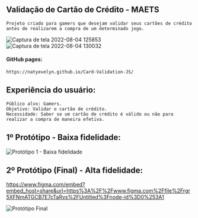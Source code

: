 ## Validação de Cartão de Crédito - MAETS

    Projeto criado para gamers que desejam validar seus cartões de crédito antes de realizarem a compra de um determinado jogo.

![Captura de tela 2022-08-04 125853](https://user-images.githubusercontent.com/93155509/183144210-67f92331-0512-43e0-a1d7-b92b5d05f586.jpg)
![Captura de tela 2022-08-04 130032](https://user-images.githubusercontent.com/93155509/183144238-d0276b2e-2bc8-49de-bef2-84a559ddb415.jpg)

#### GitHub pages: 
    
    https://natyevelyn.github.io/Card-Validation-JS/

## Experiência do usuário:

    Público alvo: Gamers.
    Objetivo: Validar o cartão de crédito.
    Necessidade: Saber se um cartão de crédito é válido ou não para realizar a compra de maneira efetiva.
    
## 1º Protótipo - Baixa fidelidade:
    
 ![Protótipo 1 - Baixa fidelidade](https://user-images.githubusercontent.com/93155509/183155829-a0a05df1-24a1-43b8-818e-f208c13a4960.jpg)

## 2º Protótipo (Final) - Alta fidelidade:

https://www.figma.com/embed?embed_host=share&url=https%3A%2F%2Fwww.figma.com%2Ffile%2Frgr5XFNmATGCB7E7cTaRvs%2FUntitled%3Fnode-id%3D0%253A1

![Protótipo Final](https://user-images.githubusercontent.com/93155509/183158019-ede17331-3175-4cd1-a349-ee7599beb00e.jpg)
